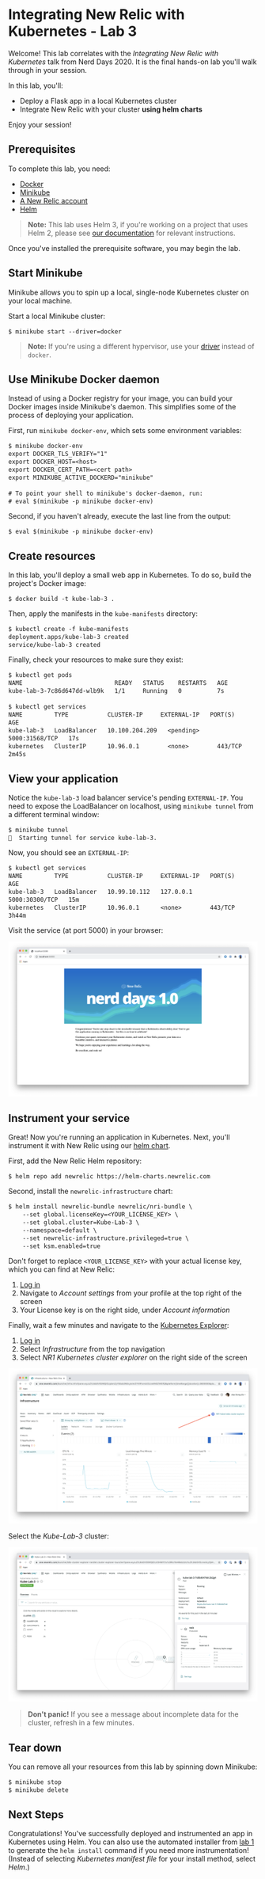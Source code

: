 # Integrating New Relic with Kubernetes - Lab 3

Welcome! This lab correlates with the _Integrating New Relic with Kubernetes_ talk from Nerd Days 2020. It is the final hands-on lab you'll walk through in your session.

In this lab, you'll:

- Deploy a Flask app in a local Kubernetes cluster
- Integrate New Relic with your cluster **using helm charts**

Enjoy your session!

## Prerequisites

To complete this lab, you need:

- [Docker](https://docs.docker.com/get-docker/)
- [Minikube](https://kubernetes.io/docs/tasks/tools/install-minikube/)
- [A New Relic account](https://newrelic.com/signup)
- [Helm](https://github.com/helm/helm#install)

> **Note:** This lab uses Helm 3, if you're working on a project that uses Helm 2, please see [our documentation](https://docs.newrelic.com/docs/integrations/kubernetes-integration/installation/install-kubernetes-integration-using-helm) for relevant instructions.

Once you've installed the prerequisite software, you may begin the lab.

## Start Minikube

Minikube allows you to spin up a local, single-node Kubernetes cluster on your local machine.

Start a local Minikube cluster:

```console
$ minikube start --driver=docker
```

> **Note:** If you're using a different hypervisor, use your [driver](https://kubernetes.io/docs/setup/learning-environment/minikube/#specifying-the-vm-driver) instead of `docker`.

## Use Minikube Docker daemon

Instead of using a Docker registry for your image, you can build your Docker images inside Minikube's daemon. This simplifies some of the process of deploying your application.

First, run `minikube docker-env`, which sets some environment variables:

```console
$ minikube docker-env
export DOCKER_TLS_VERIFY="1"
export DOCKER_HOST=<host>
export DOCKER_CERT_PATH=<cert path>
export MINIKUBE_ACTIVE_DOCKERD="minikube"

# To point your shell to minikube's docker-daemon, run:
# eval $(minikube -p minikube docker-env)
```

Second, if you haven't already, execute the last line from the output:

```console
$ eval $(minikube -p minikube docker-env)
```

## Create resources

In this lab, you'll deploy a small web app in Kubernetes. To do so, build the project's Docker image:

```console
$ docker build -t kube-lab-3 .
```

Then, apply the manifests in the `kube-manifests` directory:

```console
$ kubectl create -f kube-manifests
deployment.apps/kube-lab-3 created
service/kube-lab-3 created
```

Finally, check your resources to make sure they exist:

```console
$ kubectl get pods
NAME                          READY   STATUS    RESTARTS   AGE
kube-lab-3-7c86d647dd-wlb9k   1/1     Running   0          7s

$ kubectl get services
NAME         TYPE           CLUSTER-IP     EXTERNAL-IP   PORT(S)          AGE
kube-lab-3   LoadBalancer   10.100.204.209   <pending>     5000:31568/TCP   17s
kubernetes   ClusterIP      10.96.0.1        <none>        443/TCP          2m45s
```

## View your application

Notice the `kube-lab-3` load balancer service's pending `EXTERNAL-IP`. You need to expose the LoadBalancer on localhost, using `minikube tunnel` from a different terminal window:

```console
$ minikube tunnel
🏃  Starting tunnel for service kube-lab-3.
```

Now, you should see an `EXTERNAL-IP`:

```console
$ kubectl get services
NAME         TYPE           CLUSTER-IP     EXTERNAL-IP   PORT(S)          AGE
kube-lab-3   LoadBalancer   10.99.10.112   127.0.0.1     5000:30300/TCP   15m
kubernetes   ClusterIP      10.96.0.1      <none>        443/TCP          3h44m
```

Visit the service (at port 5000) in your browser:

![Web page](static/index.png)

## Instrument your service

Great! Now you're running an application in Kubernetes. Next, you'll instrument it with New Relic using our [helm chart](https://docs.newrelic.com/docs/integrations/kubernetes-integration/installation/install-kubernetes-integration-using-helm).

First, add the New Relic Helm repository:

```console
$ helm repo add newrelic https://helm-charts.newrelic.com
```

Second, install the `newrelic-infrastructure` chart:

```console
$ helm install newrelic-bundle newrelic/nri-bundle \
    --set global.licenseKey=<YOUR_LICENSE_KEY> \
    --set global.cluster=Kube-Lab-3 \
    --namespace=default \
    --set newrelic-infrastructure.privileged=true \
    --set ksm.enabled=true
```

Don't forget to replace `<YOUR_LICENSE_KEY>` with your actual license key, which you can find at New Relic:

1. [Log in](https://one.newrelic.com/)
2. Navigate to _Account settings_ from your profile at the top right of the screen
3. Your License key is on the right side, under _Account information_

Finally, wait a few minutes and navigate to the [Kubernetes Explorer](https://docs.newrelic.com/docs/integrations/kubernetes-integration/understand-use-data/kubernetes-cluster-explorer):

1. [Log in](https://one.newrelic.com/)
2. Select _Infrastructure_ from the top navigation
3. Select _NR1 Kubernetes cluster explorer_ on the right side of the screen

![Navigate to the Cluster Explorer](static/cluster_explorer_link.png)

Select the _Kube-Lab-3_ cluster:

![Explore Kubernetes](static/cluster_explorer.png)

> **Don't panic!** If you see a message about incomplete data for the cluster, refresh in a few minutes.

## Tear down

You can remove all your resources from this lab by spinning down Minikube:

```console
$ minikube stop
$ minikube delete
```

## Next Steps

Congratulations! You've successfully deployed and instrumented an app in Kubernetes using Helm. You can also use the automated installer from [lab 1](../kube-lab-1/README.md) to generate the `helm install` command if you need more instrumentation! (Instead of selecting _Kubernetes manifest file_ for your install method, select _Helm_.)